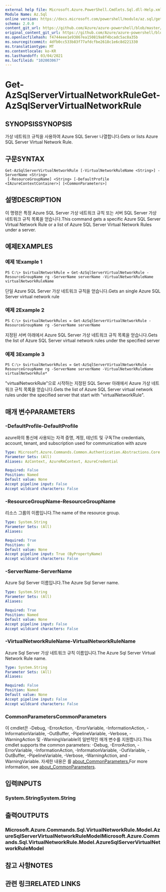 ```yaml
---
external help file: Microsoft.Azure.PowerShell.Cmdlets.Sql.dll-Help.xml
Module Name: Az.Sql
online version: https://docs.microsoft.com/powershell/module/az.sql/get-azsqlservervirtualnetworkrule
schema: 2.0.0
content_git_url: https://github.com/Azure/azure-powershell/blob/master/src/Sql/Sql/help/Get-AzSqlServerVirtualNetworkRule.md
original_content_git_url: https://github.com/Azure/azure-powershell/blob/master/src/Sql/Sql/help/Get-AzSqlServerVirtualNetworkRule.md
ms.openlocfilehash: f4744eee1e93867ea150819a8f4bcadc5ac8a35b
ms.sourcegitcommit: 4dfb0cc533b83f77afdcfbe2618c1e6c8d221330
ms.translationtype: MT
ms.contentlocale: ko-KR
ms.lasthandoff: 03/04/2021
ms.locfileid: "102003067"
---
```

# <span data-ttu-id="2dc37-101">Get-AzSqlServerVirtualNetworkRule</span><span class="sxs-lookup"><span data-stu-id="2dc37-101">Get-AzSqlServerVirtualNetworkRule</span></span>

## <span data-ttu-id="2dc37-102">SYNOPSIS</span><span class="sxs-lookup"><span data-stu-id="2dc37-102">SYNOPSIS</span></span>
<span data-ttu-id="2dc37-103">가상 네트워크 규칙을 사용하여 Azure SQL Server 나열합니다.</span><span class="sxs-lookup"><span data-stu-id="2dc37-103">Gets or lists Azure SQL Server Virtual Network Rule.</span></span>

## <span data-ttu-id="2dc37-104">구문</span><span class="sxs-lookup"><span data-stu-id="2dc37-104">SYNTAX</span></span>

```
Get-AzSqlServerVirtualNetworkRule [-VirtualNetworkRuleName <String>] -ServerName <String>
 [-ResourceGroupName] <String> [-DefaultProfile <IAzureContextContainer>] [<CommonParameters>]
```

## <span data-ttu-id="2dc37-105">설명</span><span class="sxs-lookup"><span data-stu-id="2dc37-105">DESCRIPTION</span></span>
<span data-ttu-id="2dc37-106">이 명령은 특정 Azure SQL Server 가상 네트워크 규칙 또는 서버 SQL Server 가상 네트워크 규칙 목록을 얻습니다.</span><span class="sxs-lookup"><span data-stu-id="2dc37-106">This command gets a specific Azure SQL Server Virtual Network Rule or a list of Azure SQL Server Virtual Network Rules under a server.</span></span>

## <span data-ttu-id="2dc37-107">예제</span><span class="sxs-lookup"><span data-stu-id="2dc37-107">EXAMPLES</span></span>

### <span data-ttu-id="2dc37-108">예제 1</span><span class="sxs-lookup"><span data-stu-id="2dc37-108">Example 1</span></span>
```
PS C:\> $virtualNetworkRule = Get-AzSqlServerVirtualNetworkRule -ResourceGroupName rg -ServerName serverName -VirtualNetworkRuleName virtualNetworkRuleName
```

<span data-ttu-id="2dc37-109">단일 Azure SQL Server 가상 네트워크 규칙을 얻습니다.</span><span class="sxs-lookup"><span data-stu-id="2dc37-109">Gets an single Azure SQL Server virtual network rule</span></span>

### <span data-ttu-id="2dc37-110">예제 2</span><span class="sxs-lookup"><span data-stu-id="2dc37-110">Example 2</span></span>
```
PS C:\> $virtualNetworkRules = Get-AzSqlServerVirtualNetworkRule -ResourceGroupName rg -ServerName serverName
```

<span data-ttu-id="2dc37-111">지정된 서버 아래에서 Azure SQL Server 가상 네트워크 규칙 목록을 얻습니다.</span><span class="sxs-lookup"><span data-stu-id="2dc37-111">Gets the list of Azure SQL Server virtual network rules under the specified server</span></span>

### <span data-ttu-id="2dc37-112">예제 3</span><span class="sxs-lookup"><span data-stu-id="2dc37-112">Example 3</span></span>
```
PS C:\> $virtualNetworkRules = Get-AzSqlServerVirtualNetworkRule -ResourceGroupName rg -ServerName serverName -VirtualNetworkRuleName virtualNetworkRule*
```

<span data-ttu-id="2dc37-113">"virtualNetworkRule"으로 시작하는 지정된 SQL Server 아래에서 Azure 가상 네트워크 규칙 목록을 얻습니다.</span><span class="sxs-lookup"><span data-stu-id="2dc37-113">Gets the list of Azure SQL Server virtual network rules under the specified server that start with "virtualNetworkRule".</span></span>

## <span data-ttu-id="2dc37-114">매개 변수</span><span class="sxs-lookup"><span data-stu-id="2dc37-114">PARAMETERS</span></span>

### <span data-ttu-id="2dc37-115">-DefaultProfile</span><span class="sxs-lookup"><span data-stu-id="2dc37-115">-DefaultProfile</span></span>
<span data-ttu-id="2dc37-116">azure와의 통신에 사용되는 자격 증명, 계정, 테넌트 및 구독</span><span class="sxs-lookup"><span data-stu-id="2dc37-116">The credentials, account, tenant, and subscription used for communication with azure</span></span>

```yaml
Type: Microsoft.Azure.Commands.Common.Authentication.Abstractions.Core.IAzureContextContainer
Parameter Sets: (All)
Aliases: AzContext, AzureRmContext, AzureCredential

Required: False
Position: Named
Default value: None
Accept pipeline input: False
Accept wildcard characters: False
```

### <span data-ttu-id="2dc37-117">-ResourceGroupName</span><span class="sxs-lookup"><span data-stu-id="2dc37-117">-ResourceGroupName</span></span>
<span data-ttu-id="2dc37-118">리소스 그룹의 이름입니다.</span><span class="sxs-lookup"><span data-stu-id="2dc37-118">The name of the resource group.</span></span>

```yaml
Type: System.String
Parameter Sets: (All)
Aliases:

Required: True
Position: 0
Default value: None
Accept pipeline input: True (ByPropertyName)
Accept wildcard characters: False
```

### <span data-ttu-id="2dc37-119">-ServerName</span><span class="sxs-lookup"><span data-stu-id="2dc37-119">-ServerName</span></span>
<span data-ttu-id="2dc37-120">Azure Sql Server 이름입니다.</span><span class="sxs-lookup"><span data-stu-id="2dc37-120">The Azure Sql Server name.</span></span>

```yaml
Type: System.String
Parameter Sets: (All)
Aliases:

Required: True
Position: Named
Default value: None
Accept pipeline input: False
Accept wildcard characters: False
```

### <span data-ttu-id="2dc37-121">-VirtualNetworkRuleName</span><span class="sxs-lookup"><span data-stu-id="2dc37-121">-VirtualNetworkRuleName</span></span>
<span data-ttu-id="2dc37-122">Azure Sql Server 가상 네트워크 규칙 이름입니다.</span><span class="sxs-lookup"><span data-stu-id="2dc37-122">The Azure Sql Server Virtual Network Rule name.</span></span>

```yaml
Type: System.String
Parameter Sets: (All)
Aliases:

Required: False
Position: Named
Default value: None
Accept pipeline input: False
Accept wildcard characters: False
```

### <span data-ttu-id="2dc37-123">CommonParameters</span><span class="sxs-lookup"><span data-stu-id="2dc37-123">CommonParameters</span></span>
<span data-ttu-id="2dc37-124">이 cmdlet은 -Debug, -ErrorAction, -ErrorVariable, -InformationAction, -InformationVariable, -OutBuffer, -PipelineVariable, -Verbose, -WarningAction 및 -WarningVariable의 일반적인 매개 변수를 지원합니다.</span><span class="sxs-lookup"><span data-stu-id="2dc37-124">This cmdlet supports the common parameters: -Debug, -ErrorAction, -ErrorVariable, -InformationAction, -InformationVariable, -OutVariable, -OutBuffer, -PipelineVariable, -Verbose, -WarningAction, and -WarningVariable.</span></span> <span data-ttu-id="2dc37-125">자세한 내용은 를 [about_CommonParameters.](http://go.microsoft.com/fwlink/?LinkID=113216)</span><span class="sxs-lookup"><span data-stu-id="2dc37-125">For more information, see [about_CommonParameters](http://go.microsoft.com/fwlink/?LinkID=113216).</span></span>

## <span data-ttu-id="2dc37-126">입력</span><span class="sxs-lookup"><span data-stu-id="2dc37-126">INPUTS</span></span>

### <span data-ttu-id="2dc37-127">System.String</span><span class="sxs-lookup"><span data-stu-id="2dc37-127">System.String</span></span>

## <span data-ttu-id="2dc37-128">출력</span><span class="sxs-lookup"><span data-stu-id="2dc37-128">OUTPUTS</span></span>

### <span data-ttu-id="2dc37-129">Microsoft.Azure.Commands.Sql.VirtualNetworkRule.Model.AzureSqlServerVirtualNetworkRuleModel</span><span class="sxs-lookup"><span data-stu-id="2dc37-129">Microsoft.Azure.Commands.Sql.VirtualNetworkRule.Model.AzureSqlServerVirtualNetworkRuleModel</span></span>

## <span data-ttu-id="2dc37-130">참고 사항</span><span class="sxs-lookup"><span data-stu-id="2dc37-130">NOTES</span></span>

## <span data-ttu-id="2dc37-131">관련 링크</span><span class="sxs-lookup"><span data-stu-id="2dc37-131">RELATED LINKS</span></span>
